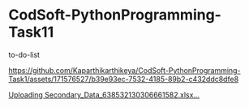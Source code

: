 # CodSoft-PythonProgramming-Task11
to-do-list


https://github.com/Kaparthikarthikeya/CodSoft-PythonProgramming-Task1/assets/171576527/b39e93ec-7532-4185-89b2-c432ddc8dfe8

[Uploading Secondary_Data_638532130306661582.xlsx…]()
